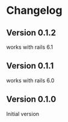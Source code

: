 # Changelog
       
## Version 0.1.2

works with rails 6.1

## Version 0.1.1

works with rails 6.0

## Version 0.1.0

Initial version
